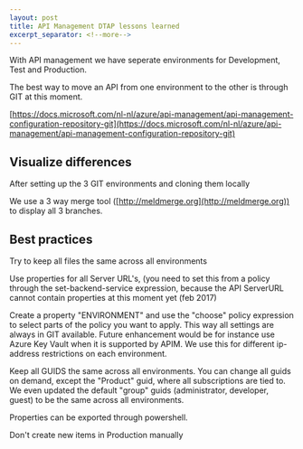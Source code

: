 ```yaml
---
layout: post
title: API Management DTAP lessons learned
excerpt_separator: <!--more-->
---
```

With API management we have seperate environments for Development, Test and Production.

The best way to move an API from one environment to the other is through GIT at this moment.
<!--more-->
[https://docs.microsoft.com/nl-nl/azure/api-management/api-management-configuration-repository-git](https://docs.microsoft.com/nl-nl/azure/api-management/api-management-configuration-repository-git)

## Visualize differences

After setting up the 3 GIT environments and cloning them locally

We use a 3 way merge tool ([http://meldmerge.org](http://meldmerge.org)) to display all 3 branches.

## Best practices

Try to keep all files the same across all environments

Use properties for all Server URL's, (you need to set this from a policy through the set-backend-service expression, because the API ServerURL cannot contain properties at this moment yet (feb 2017)

Create a property "ENVIRONMENT" and use the "choose" policy expression to select parts of the policy you want to apply. This way all settings are always in GIT available. Future enhancement would be for instance use Azure Key Vault when it is supported by APIM. We use this for different ip-address restrictions on each environment.

Keep all GUIDS the same across all environments. You can change all guids on demand, except the "Product" guid, where all subscriptions are tied to. We even updated the default "group" guids (administrator, developer, guest) to be the same across all environments.

Properties can be exported through powershell.

Don't create new items in Production manually
